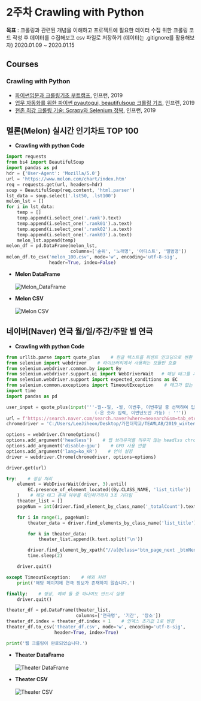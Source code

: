 2주차 Crawling with Python
=========================

**목표** : 크롤링과 관련된 개념을 이해하고 프로젝트에 필요한 데이터 수집 위한 크롤링 코드 작성 후 데이터를 수집해보고 csv 파일로 저장하기 (데이터는 .gitignore를 활용해보자) 2020.01.09 ~ 2020.01.15

Courses
-------

### Crawling with Python
- [파이썬입문과 크롤링기초 부트캠프](https://www.inflearn.com/course/Python-crawling-basic), 인프런, 2019
- [업무 자동화를 위한 파이썬 pyautogui, beautifulsoup 크롤링 기초](https://www.inflearn.com/course/%EC%97%85%EB%AC%B4%EC%9E%90%EB%8F%99%ED%99%94-%ED%8C%8C%EC%9D%B4%EC%8D%AC-pyautogui-%ED%81%AC%EB%A1%A4%EB%A7%81%EA%B8%B0%EC%B4%88#), 인프런, 2019
- [현존 최강 크롤링 기술: Scrapy와 Selenium 정복](https://www.inflearn.com/course/Crawling-Scrapy-Selenium#), 인프런, 2019

## 멜론(Melon) 실시간 인기차트 TOP 100
- **Crawling with python Code**<br>

```python
import requests
from bs4 import BeautifulSoup
import pandas as pd
hdr = {'User-Agent': 'Mozilla/5.0'}
url = 'https://www.melon.com/chart/index.htm'
req = requests.get(url, headers=hdr)
soup = BeautifulSoup(req.content, 'html.parser')
lst_data = soup.select('.lst50, .lst100')
melon_lst = []
for i in lst_data:
    temp = []
    temp.append(i.select_one('.rank').text)
    temp.append(i.select_one('.rank01').a.text)
    temp.append(i.select_one('.rank02').a.text)
    temp.append(i.select_one('.rank03').a.text)
    melon_lst.append(temp)
melon_df = pd.DataFrame(melon_lst,
                        columns=['순위', '노래명', '아티스트', '앨범명'])
melon_df.to_csv('melon_100.csv', mode='w', encoding='utf-8-sig',
                header=True, index=False)
```

- **Melon DataFrame**<br><br>
![Melon_DataFrame](https://user-images.githubusercontent.com/48443734/72450063-08ac8900-37fd-11ea-9c48-a3ce058ac533.PNG)

- **Melon CSV**<br><br>
![Melon CSV](https://user-images.githubusercontent.com/48443734/72450244-5a551380-37fd-11ea-990e-8f24cb088bf7.PNG)

## 네이버(Naver) 연극 월/일/주간/주말 별 연극
- **Crawling with python Code**<br>

```python
from urllib.parse import quote_plus    # 한글 텍스트를 퍼센트 인코딩으로 변환
from selenium import webdriver    # 라이브러리에서 사용하는 모듈만 호출
from selenium.webdriver.common.by import By
from selenium.webdriver.support.ui import WebDriverWait   # 해당 태그를 기다림
from selenium.webdriver.support import expected_conditions as EC
from selenium.common.exceptions import TimeoutException    # 태그가 없는 예외 처리
import time
import pandas as pd

user_input = quote_plus(input('''-월--일, -월, 이번주, 이번주말 중 선택하여 입력해주세요.
                                 (-은 숫자 입력, 이번년도만 가능) : '''))
url = f'https://search.naver.com/search.naver?where=nexearch&sm=tab_etc&query={user_input}%20%EC%97%B0%EA%B7%B9%20%EA%B3%B5%EC%97%B0'
chromedriver = 'C:/Users/LeeJiheon/Desktop/가천대학교/TEAMLAB/2019_winter_study/2주차/crawling/chromedriver'

options = webdriver.ChromeOptions()
options.add_argument('headless')    # 웹 브라우저를 띄우지 않는 headlss chrome 옵션 적용
options.add_argument('disable-gpu')    # GPU 사용 안함
options.add_argument('lang=ko_KR')    # 언어 설정
driver = webdriver.Chrome(chromedriver, options=options)

driver.get(url)

try:    # 정상 처리
    element = WebDriverWait(driver, 3).until(
        EC.presence_of_element_located((By.CLASS_NAME, 'list_title'))
    )    # 해당 태그 존재 여부를 확인하기까지 3초 기다림
    theater_list = []
    pageNum = int(driver.find_element_by_class_name('_totalCount').text)

    for i in range(1, pageNum):
        theater_data = driver.find_elements_by_class_name('list_title')

        for k in theater_data:
            theater_list.append(k.text.split('\n'))

        driver.find_element_by_xpath("//a[@class='btn_page_next _btnNext on']").click()
        time.sleep(2)

    driver.quit()

except TimeoutException:    # 예외 처리
    print('해당 페이지에 연극 정보가 존재하지 않습니다.')

finally:    # 정상, 예외 둘 중 하나여도 반드시 실행
    driver.quit()

theater_df = pd.DataFrame(theater_list,
                          columns=['연극명', '기간', '장소'])
theater_df.index = theater_df.index + 1    # 인덱스 초기값 1로 변경
theater_df.to_csv('theater_df.csv', mode='w', encoding='utf-8-sig',
                  header=True, index=True)

print('웹 크롤링이 완료되었습니다.')
```

- **Theater DataFrame**<br><br>
![Theater DataFrame](https://user-images.githubusercontent.com/48443734/72451373-2975de00-37ff-11ea-9170-905ee73c14e7.PNG)

- **Theater CSV**<br><br>
![Theater CSV](https://user-images.githubusercontent.com/48443734/72451415-3e527180-37ff-11ea-9644-279c078a515a.PNG)
